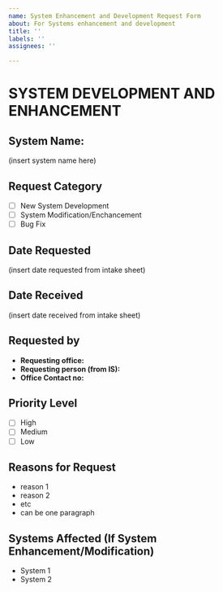 ```yaml
---
name: System Enhancement and Development Request Form
about: For Systems enhancement and development
title: ''
labels: ''
assignees: ''

---
```


# SYSTEM DEVELOPMENT AND ENHANCEMENT
## System Name:
(insert system name here)

## Request Category
- [ ] New System Development
- [ ] System Modification/Enchancement
- [ ] Bug Fix

## Date Requested
(insert date requested from intake sheet)

## Date Received
(insert date received from intake sheet)

## Requested by
- **Requesting office:**
- **Requesting person (from IS):**
- **Office Contact no:**

## Priority Level
- [ ] High
- [ ] Medium
- [ ] Low

## Reasons for Request
- reason 1
- reason 2
- etc
- can be one paragraph

## Systems Affected (If System Enhancement/Modification)
- System 1
- System 2
